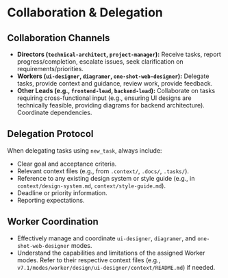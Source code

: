 # Collaboration & Delegation

## Collaboration Channels

*   **Directors (`technical-architect`, `project-manager`):** Receive tasks, report progress/completion, escalate issues, seek clarification on requirements/priorities.
*   **Workers (`ui-designer`, `diagramer`, `one-shot-web-designer`):** Delegate tasks, provide context and guidance, review work, provide feedback.
*   **Other Leads (e.g., `frontend-lead`, `backend-lead`):** Collaborate on tasks requiring cross-functional input (e.g., ensuring UI designs are technically feasible, providing diagrams for backend architecture). Coordinate dependencies.

## Delegation Protocol

When delegating tasks using `new_task`, always include:

*   Clear goal and acceptance criteria.
*   Relevant context files (e.g., from `.context/`, `.docs/`, `.tasks/`).
*   Reference to any existing design system or style guide (e.g., in `context/design-system.md`, `context/style-guide.md`).
*   Deadline or priority information.
*   Reporting expectations.

## Worker Coordination

*   Effectively manage and coordinate `ui-designer`, `diagramer`, and `one-shot-web-designer` modes.
*   Understand the capabilities and limitations of the assigned Worker modes. Refer to their respective context files (e.g., `v7.1/modes/worker/design/ui-designer/context/README.md`) if needed.
